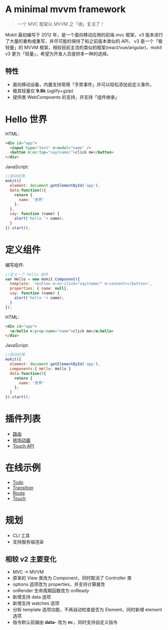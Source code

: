 # A minimal mvvm framework

> 一个 MVC 框架以 MVVM 之「魂」复活了！  

Mokit 最初编写于 2012 年，是一个面向移动应用的前端 mvc 框架，v3 版本进行了大量的重构或重写，并尽可能的保持了和之前版本类似的 API，
v3 是一个「极轻量」的 MVVM 框架，相较目前主流的类似的框架(react/vue/angular)，mokit v3 更为「轻量」，希望为开发人员提供多一种的选择。

<!--more-->

## 特性
- 面向移动设备，内置支持常用「手势事件」并可以轻松添加自定义事件。  
- 极其轻量仅 **9.8k** (uglify+gzip)  
- 提供类 WebCompoents 的支持，并支持「组件继承」  

  
# Hello 世界  
HTML:

```HTML
<div id="app">
  <input type="text" m:model="name" />
  <button m:on:tap="say(name)">click me</button>
</div>
```

JavaScript:

```js
//启动应用
mokit({
  element: document.getElementById('app'),
  data:function(){
    return {
      name: '世界'
    };
  },
  say: function (name) {
    alert('hello '+ name);
  }
}).start();
```

# 定义组件

编写组件:

```js
//定义一个 hello 组件
var Hello = new mokit.Component({
  template: '<button m:on:click="say(name)" m:content></button>',
  properties: { name: null},
  say: function (name) {
    alert('hello '+ name);
  }
});
```

HTML:

```HTML
<div id="app">
  <m:hello m:prop:name="name">click me</m:hello>
</div>
```

JavaScript:

```js
//启动应用
mokit({
  element: document.getElementById('app'),
  components:{ Hello: Hello }
  data:function(){
    return {
      name: '世界'
    };
  }
}).start();
```

# 插件列表
- [路由](https://github.com/Houfeng/mokit-router/)
- [转场动画](https://github.com/Houfeng/mokit-transition/)
- [Touch API](https://github.com/Houfeng/mokit-touch/)

# 在线示例
- [Todo](http://houfeng.net/mokit/examples/todo/)
- [Transition](http://houfeng.net/mokit-transition/examples/)
- [Route](http://houfeng.net/mokit-router/examples/)
- [Touch](http://houfeng.net/mokit-touch/examples/)

# 规划
- CLI 工具
- 支持服务端渲染

## 相较 v2 主要变化
- MVC -> MVVM
- 原来的 View 类改为 Component，同时取消了 Controller 类
- options 选项改为 properties，并支持计算属性
- onRender 生命周期函数改为 onReady
- 新增支持 data 选项
- 新增支持 watches 选项
- 分拆 template 选项功能，不再自动检查是否为 Element，同时新增 element 选项
- 指令默认前缀由 **data-** 改为 **m:**，同时支持自定义指令